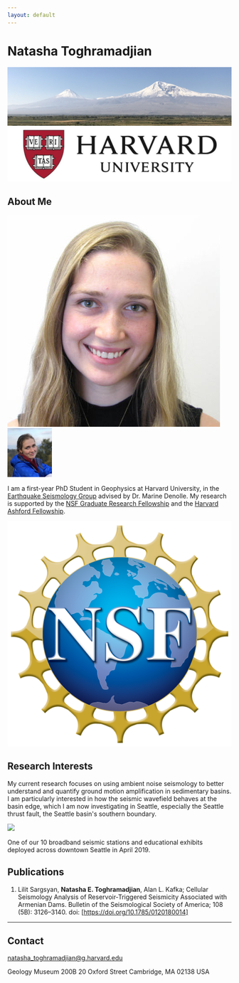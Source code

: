 ```yaml
---
layout: default
---
```


# Natasha Toghramadjian

<img src="ararat2.png">
<img src="harvard-logo.jpg">

## About Me

<img class="profile-picture" src="natasha_harvard_photo.png">

<img src="natasha_headshot_dilijan_2.png" width="100">

I am a first-year PhD Student in Geophysics at Harvard University, in the [Earthquake Seismology Group](https://quake.fas.harvard.edu/) advised by Dr. Marine Denolle. My research is supported by the [NSF Graduate Research Fellowship](https://www.nsfgrfp.org/) and the [Harvard Ashford Fellowship](https://ashfordfellows.fas.harvard.edu/about).

<img class="profile-picture" src="nsf_logo.png">





## Research Interests

 My current research focuses on using ambient noise seismology to better understand and quantify ground motion amplification in sedimentary basins. I am particularly interested in how the seismic wavefield behaves at the basin edge, which I am now investigating in Seattle, especially the Seattle thrust fault, the Seattle basin's southern boundary.


<img src="seattleBB_2.png">

One of our 10 broadband seismic stations and educational exhibits deployed across downtown Seattle in April 2019.

## Publications

1. Lilit Sargsyan, **Natasha E. Toghramadjian**, Alan L. Kafka; Cellular Seismology Analysis of Reservoir‐Triggered Seismicity Associated with Armenian Dams. Bulletin of the Seismological Society of America; 108 (5B): 3126–3140. doi: [https://doi.org/10.1785/0120180014]

---

## Contact

natasha_toghramadjian@g.harvard.edu

Geology Museum 200B
20 Oxford Street
Cambridge, MA 02138
USA